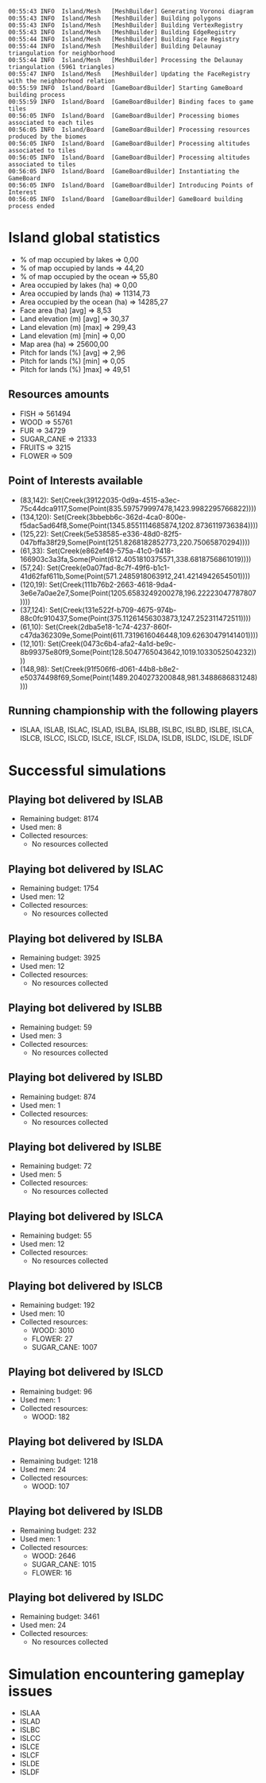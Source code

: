     00:55:43 INFO  Island/Mesh   [MeshBuilder] Generating Voronoi diagram
    00:55:43 INFO  Island/Mesh   [MeshBuilder] Building polygons
    00:55:43 INFO  Island/Mesh   [MeshBuilder] Building VertexRegistry
    00:55:43 INFO  Island/Mesh   [MeshBuilder] Building EdgeRegistry
    00:55:44 INFO  Island/Mesh   [MeshBuilder] Building Face Registry
    00:55:44 INFO  Island/Mesh   [MeshBuilder] Building Delaunay triangulation for neighborhood
    00:55:44 INFO  Island/Mesh   [MeshBuilder] Processing the Delaunay triangulation (5961 triangles)
    00:55:47 INFO  Island/Mesh   [MeshBuilder] Updating the FaceRegistry with the neighborhood relation
    00:55:59 INFO  Island/Board  [GameBoardBuilder] Starting GameBoard building process
    00:55:59 INFO  Island/Board  [GameBoardBuilder] Binding faces to game tiles
    00:56:05 INFO  Island/Board  [GameBoardBuilder] Processing biomes associated to each tiles
    00:56:05 INFO  Island/Board  [GameBoardBuilder] Processing resources produced by the biomes
    00:56:05 INFO  Island/Board  [GameBoardBuilder] Processing altitudes associated to tiles
    00:56:05 INFO  Island/Board  [GameBoardBuilder] Processing altitudes associated to tiles
    00:56:05 INFO  Island/Board  [GameBoardBuilder] Instantiating the GameBoard
    00:56:05 INFO  Island/Board  [GameBoardBuilder] Introducing Points of Interest
    00:56:05 INFO  Island/Board  [GameBoardBuilder] GameBoard building process ended

# Island global statistics
  - % of map occupied by lakes      => 0,00
  - % of map occupied by lands      => 44,20
  - % of map occupied by the ocean  => 55,80
  - Area occupied by lakes (ha)     => 0,00
  - Area occupied by lands (ha)     => 11314,73
  - Area occupied by the ocean (ha) => 14285,27
  - Face area (ha) [avg]            => 8,53
  - Land elevation (m) [avg]        => 30,37
  - Land elevation (m) [max]        => 299,43
  - Land elevation (m) [min]        => 0,00
  - Map area (ha)                   => 25600,00
  - Pitch for lands (%) [avg]       => 2,96
  - Pitch for lands (%) [min]       => 0,05
  - Pitch for lands (%) ]max]       => 49,51

## Resources amounts
  - FISH       => 561494
  - WOOD       => 55761
  - FUR        => 34729
  - SUGAR_CANE => 21333
  - FRUITS     => 3215
  - FLOWER     => 509

## Point of Interests available
  - (83,142): Set(Creek(39122035-0d9a-4515-a3ec-75c44dca9117,Some(Point(835.597579997478,1423.9982295766822))))
  - (134,120): Set(Creek(3bbebb6c-362d-4ca0-800e-f5dac5ad64f8,Some(Point(1345.8551114685874,1202.8736119736384))))
  - (125,22): Set(Creek(5e538585-e336-48d0-82f5-047bffa38f29,Some(Point(1251.8268182852773,220.75065870294))))
  - (61,33): Set(Creek(e862ef49-575a-41c0-9418-166903c3a3fa,Some(Point(612.4051810375571,338.6818756861019))))
  - (57,24): Set(Creek(e0a07fad-8c7f-49f6-b1c1-41d62faf611b,Some(Point(571.2485918063912,241.4214942654501))))
  - (120,19): Set(Creek(111b76b2-2663-4618-9da4-3e6e7a0ae2e7,Some(Point(1205.6583249200278,196.22223047787807))))
  - (37,124): Set(Creek(131e522f-b709-4675-974b-88c0fc910437,Some(Point(375.11261456303873,1247.252311472511))))
  - (61,10): Set(Creek(2dba5e18-1c74-4237-860f-c47da362309e,Some(Point(611.7319616046448,109.62630479141401))))
  - (12,101): Set(Creek(0473c6b4-afa2-4a1d-be9c-8b99375e80f9,Some(Point(128.5047765043642,1019.1033052504232))))
  - (148,98): Set(Creek(91f506f6-d061-44b8-b8e2-e50374498f69,Some(Point(1489.2040273200848,981.3488686831248))))

## Running championship with the following players
  - ISLAA, ISLAB, ISLAC, ISLAD, ISLBA, ISLBB, ISLBC, ISLBD, ISLBE, ISLCA, ISLCB, ISLCC, ISLCD, ISLCE, ISLCF, ISLDA, ISLDB, ISLDC, ISLDE, ISLDF

# Successful simulations

## Playing bot delivered by ISLAB
  - Remaining budget: 8174
  - Used men: 8
  - Collected resources:
    - No resources collected

## Playing bot delivered by ISLAC
  - Remaining budget: 1754
  - Used men: 12
  - Collected resources:
    - No resources collected

## Playing bot delivered by ISLBA
  - Remaining budget: 3925
  - Used men: 12
  - Collected resources:
    - No resources collected

## Playing bot delivered by ISLBB
  - Remaining budget: 59
  - Used men: 3
  - Collected resources:
    - No resources collected

## Playing bot delivered by ISLBD
  - Remaining budget: 874
  - Used men: 1
  - Collected resources:
    - No resources collected

## Playing bot delivered by ISLBE
  - Remaining budget: 72
  - Used men: 5
  - Collected resources:
    - No resources collected

## Playing bot delivered by ISLCA
  - Remaining budget: 55
  - Used men: 12
  - Collected resources:
    - No resources collected

## Playing bot delivered by ISLCB
  - Remaining budget: 192
  - Used men: 10
  - Collected resources:
    - WOOD: 3010
    - FLOWER: 27
    - SUGAR_CANE: 1007

## Playing bot delivered by ISLCD
  - Remaining budget: 96
  - Used men: 1
  - Collected resources:
    - WOOD: 182

## Playing bot delivered by ISLDA
  - Remaining budget: 1218
  - Used men: 24
  - Collected resources:
    - WOOD: 107

## Playing bot delivered by ISLDB
  - Remaining budget: 232
  - Used men: 1
  - Collected resources:
    - WOOD: 2646
    - SUGAR_CANE: 1015
    - FLOWER: 16

## Playing bot delivered by ISLDC
  - Remaining budget: 3461
  - Used men: 24
  - Collected resources:
    - No resources collected

# Simulation encountering gameplay issues 

  - ISLAA
  - ISLAD
  - ISLBC
  - ISLCC
  - ISLCE
  - ISLCF
  - ISLDE
  - ISLDF